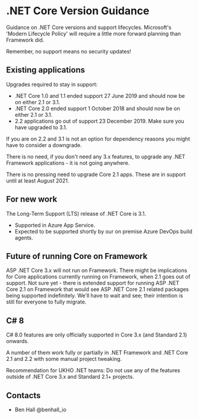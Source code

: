 # .NET Core Version Guidance

Guidance on .NET Core versions and support lifecycles. Microsoft's 'Modern Lifecycle Policy' will require a little more forward planning than Framework did.

Remember, no support means no security updates!

## Existing applications

Upgrades required to stay in support:

- .NET Core 1.0 and 1.1 ended support 27 June 2019 and should now be on either 2.1 or 3.1.
- .NET Core 2.0 ended support 1 October 2018 and should now be on either 2.1 or 3.1.
- 2.2 applications go out of support 23 December 2019. Make sure you have upgraded to 3.1.

If you are on 2.2 and 3.1 is not an option  for dependency reasons you might have to consider a downgrade.

There is no need, if you don't need any 3.x features, to upgrade any .NET Framework applications - it is not going anywhere.

There is no pressing need to upgrade Core 2.1 apps. These are in support until at least August 2021.

## For new work

 The Long-Term Support (LTS) release of .NET Core is 3.1.

- Supported in Azure App Service.
- Expected to be supported shortly by our on premise Azure DevOps build agents.

## Future of running Core on Framework

ASP .NET Core 3.x will not run on Framework. There might be implications for Core applications currently running on Framework, when 2.1 goes out of support. Not sure yet - there is extended support for running ASP .NET Core 2.1 on Framework that would see ASP .NET Core 2.1 related packages being supported indefinitely. We'll have to wait and see; their intention is still for everyone to fully migrate.

## C# 8

C# 8.0 features are only officially supported in Core 3.x (and Standard 2.1) onwards.

A number of them work fully or partially in .NET Framework and .NET Core 2.1 and 2.2 with some manual project tweaking.

Recommendation for UKHO .NET teams: Do not use any of the features outside of .NET Core 3.x and Standard 2.1+ projects.

## Contacts

- Ben Hall @benhall_io
